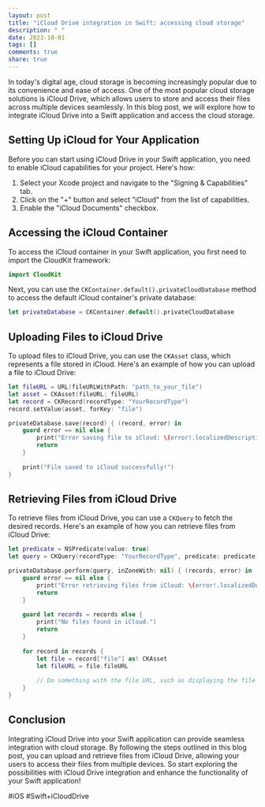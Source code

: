```yaml
---
layout: post
title: "iCloud Drive integration in Swift: accessing cloud storage"
description: " "
date: 2023-10-01
tags: []
comments: true
share: true
---
```


In today's digital age, cloud storage is becoming increasingly popular due to its convenience and ease of access. One of the most popular cloud storage solutions is iCloud Drive, which allows users to store and access their files across multiple devices seamlessly. In this blog post, we will explore how to integrate iCloud Drive into a Swift application and access the cloud storage.

## Setting Up iCloud for Your Application

Before you can start using iCloud Drive in your Swift application, you need to enable iCloud capabilities for your project. Here's how:

1. Select your Xcode project and navigate to the "Signing & Capabilities" tab.
2. Click on the "+" button and select "iCloud" from the list of capabilities.
3. Enable the "iCloud Documents" checkbox.

## Accessing the iCloud Container

To access the iCloud container in your Swift application, you first need to import the CloudKit framework:

```swift
import CloudKit
```

Next, you can use the `CKContainer.default().privateCloudDatabase` method to access the default iCloud container's private database:

```swift
let privateDatabase = CKContainer.default().privateCloudDatabase
```

## Uploading Files to iCloud Drive

To upload files to iCloud Drive, you can use the `CKAsset` class, which represents a file stored in iCloud. Here's an example of how you can upload a file to iCloud Drive:

```swift
let fileURL = URL(fileURLWithPath: "path_to_your_file")
let asset = CKAsset(fileURL: fileURL)
let record = CKRecord(recordType: "YourRecordType")
record.setValue(asset, forKey: "file")

privateDatabase.save(record) { (record, error) in
    guard error == nil else {
        print("Error saving file to iCloud: \(error!.localizedDescription)")
        return
    }
    
    print("File saved to iCloud successfully!")
}
```

## Retrieving Files from iCloud Drive

To retrieve files from iCloud Drive, you can use a `CKQuery` to fetch the desired records. Here's an example of how you can retrieve files from iCloud Drive:

```swift
let predicate = NSPredicate(value: true)
let query = CKQuery(recordType: "YourRecordType", predicate: predicate)

privateDatabase.perform(query, inZoneWith: nil) { (records, error) in
    guard error == nil else {
        print("Error retrieving files from iCloud: \(error!.localizedDescription)")
        return
    }
    
    guard let records = records else {
        print("No files found in iCloud.")
        return
    }
    
    for record in records {
        let file = record["file"] as! CKAsset
        let fileURL = file.fileURL
        
        // Do something with the file URL, such as displaying the file or accessing its content.
    }
}
```

## Conclusion

Integrating iCloud Drive into your Swift application can provide seamless integration with cloud storage. By following the steps outlined in this blog post, you can upload and retrieve files from iCloud Drive, allowing your users to access their files from multiple devices. So start exploring the possibilities with iCloud Drive integration and enhance the functionality of your Swift application!

#iOS #Swift+iCloudDrive